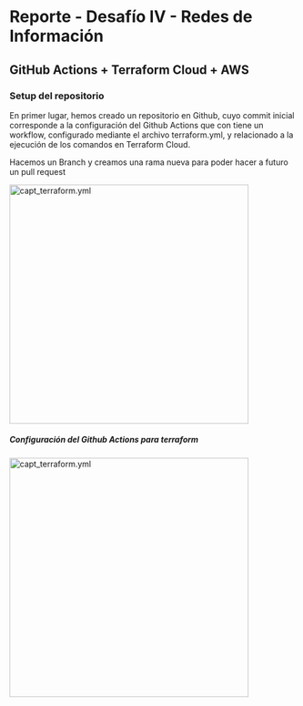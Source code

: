 # Reporte - Desafío IV - Redes de Información
## GitHub Actions + Terraform Cloud + AWS


### Setup del repositorio

En primer lugar, hemos creado un repositorio en Github, cuyo commit inicial corresponde a la configuración del Github Actions que 
con tiene un workflow, configurado mediante el archivo terraform.yml, y relacionado a la ejecución de los comandos en Terraform Cloud.

Hacemos un Branch y creamos una rama nueva para poder hacer a futuro un pull request 

<img src="https://drive.google.com/uc?export=view&id=16vrmjix50CPoyPL5aIUOaI-Cd8jdPYbt" style="width: 30em; max-width: 100%; height: auto" title="capt_terraform.yml" />

##### Configuración del Github Actions para terraform

<img src="https://drive.google.com/uc?export=view&id=16vrmjix50CPoyPL5aIUOaI-Cd8jdPYbt" style="width: 30em; max-width: 100%; height: auto" title="capt_terraform.yml" />
